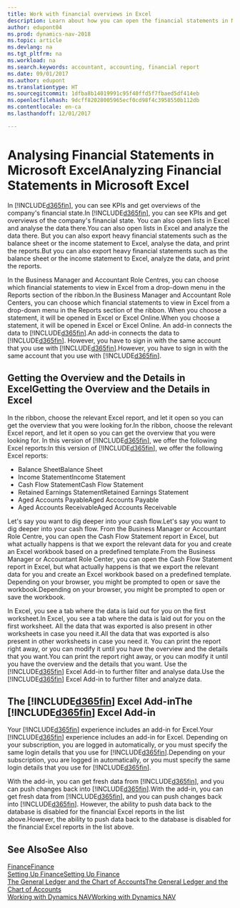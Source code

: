 ```yaml
---
title: Work with financial overviews in Excel
description: Learn about how you can open the financial statements in Microsoft Excel from Dynamics NAV for better analysis.
author: edupont04
ms.prod: dynamics-nav-2018
ms.topic: article
ms.devlang: na
ms.tgt_pltfrm: na
ms.workload: na
ms.search.keywords: accountant, accounting, financial report
ms.date: 09/01/2017
ms.author: edupont
ms.translationtype: HT
ms.sourcegitcommit: 1dfba8b14019991c95f40ffd5f7fbaed5df414eb
ms.openlocfilehash: 9dcff82028005965ecf0cd98f4c3958550b112db
ms.contentlocale: en-ca
ms.lasthandoff: 12/01/2017

---
```

# <a name="analyzing-financial-statements-in-microsoft-excel"></a><span data-ttu-id="f03b5-103">Analysing Financial Statements in Microsoft Excel</span><span class="sxs-lookup"><span data-stu-id="f03b5-103">Analyzing Financial Statements in Microsoft Excel</span></span>
<span data-ttu-id="f03b5-104">In [!INCLUDE[d365fin](includes/d365fin_md.md)], you can see KPIs and get overviews of the company's financial state.</span><span class="sxs-lookup"><span data-stu-id="f03b5-104">In [!INCLUDE[d365fin](includes/d365fin_md.md)], you can see KPIs and get overviews of the company's financial state.</span></span> <span data-ttu-id="f03b5-105">You can also open lists in Excel and analyse the data there.</span><span class="sxs-lookup"><span data-stu-id="f03b5-105">You can also open lists in Excel and analyze the data there.</span></span> <span data-ttu-id="f03b5-106">But you can also export heavy financial statements such as the balance sheet or the income statement to Excel, analyse the data, and print the reports.</span><span class="sxs-lookup"><span data-stu-id="f03b5-106">But you can also export heavy financial statements such as the balance sheet or the income statement to Excel, analyze the data, and print the reports.</span></span>  

<span data-ttu-id="f03b5-107">In the Business Manager and Accountant Role Centres, you can choose which financial statements to view in Excel from a drop-down menu in the Reports section of the ribbon.</span><span class="sxs-lookup"><span data-stu-id="f03b5-107">In the Business Manager and Accountant Role Centers, you can choose which financial statements to view in Excel from a drop-down menu in the Reports section of the ribbon.</span></span> <span data-ttu-id="f03b5-108">When you choose a statement, it will be opened in Excel or Excel Online.</span><span class="sxs-lookup"><span data-stu-id="f03b5-108">When you choose a statement, it will be opened in Excel or Excel Online.</span></span> <span data-ttu-id="f03b5-109">An add-in connects the data to [!INCLUDE[d365fin](includes/d365fin_md.md)].</span><span class="sxs-lookup"><span data-stu-id="f03b5-109">An add-in connects the data to [!INCLUDE[d365fin](includes/d365fin_md.md)].</span></span> <span data-ttu-id="f03b5-110">However, you have to sign in with the same account that you use with [!INCLUDE[d365fin](includes/d365fin_md.md)].</span><span class="sxs-lookup"><span data-stu-id="f03b5-110">However, you have to sign in with the same account that you use with [!INCLUDE[d365fin](includes/d365fin_md.md)].</span></span>  

## <a name="getting-the-overview-and-the-details-in-excel"></a><span data-ttu-id="f03b5-111">Getting the Overview and the Details in Excel</span><span class="sxs-lookup"><span data-stu-id="f03b5-111">Getting the Overview and the Details in Excel</span></span>
<span data-ttu-id="f03b5-112">In the ribbon, choose the relevant Excel report, and let it open so you can get the overview that you were looking for.</span><span class="sxs-lookup"><span data-stu-id="f03b5-112">In the ribbon, choose the relevant Excel report, and let it open so you can get the overview that you were looking for.</span></span> <span data-ttu-id="f03b5-113">In this version of [!INCLUDE[d365fin](includes/d365fin_md.md)], we offer the following Excel reports:</span><span class="sxs-lookup"><span data-stu-id="f03b5-113">In this version of [!INCLUDE[d365fin](includes/d365fin_md.md)], we offer the following Excel reports:</span></span>

- <span data-ttu-id="f03b5-114">Balance Sheet</span><span class="sxs-lookup"><span data-stu-id="f03b5-114">Balance Sheet</span></span>  
- <span data-ttu-id="f03b5-115">Income Statement</span><span class="sxs-lookup"><span data-stu-id="f03b5-115">Income Statement</span></span>  
- <span data-ttu-id="f03b5-116">Cash Flow Statement</span><span class="sxs-lookup"><span data-stu-id="f03b5-116">Cash Flow Statement</span></span>  
- <span data-ttu-id="f03b5-117">Retained Earnings Statement</span><span class="sxs-lookup"><span data-stu-id="f03b5-117">Retained Earnings Statement</span></span>  
- <span data-ttu-id="f03b5-118">Aged Accounts Payable</span><span class="sxs-lookup"><span data-stu-id="f03b5-118">Aged Accounts Payable</span></span>  
- <span data-ttu-id="f03b5-119">Aged Accounts Receivable</span><span class="sxs-lookup"><span data-stu-id="f03b5-119">Aged Accounts Receivable</span></span>  

<span data-ttu-id="f03b5-120">Let's say you want to dig deeper into your cash flow.</span><span class="sxs-lookup"><span data-stu-id="f03b5-120">Let's say you want to dig deeper into your cash flow.</span></span> <span data-ttu-id="f03b5-121">From the Business Manager or Accountant Role Centre, you can open the Cash Flow Statement report in Excel, but what actually happens is that we export the relevant data for you and create an Excel workbook based on a predefined template.</span><span class="sxs-lookup"><span data-stu-id="f03b5-121">From the Business Manager or Accountant Role Center, you can open the Cash Flow Statement report in Excel, but what actually happens is that we export the relevant data for you and create an Excel workbook based on a predefined template.</span></span> <span data-ttu-id="f03b5-122">Depending on your browser, you might be prompted to open or save the workbook.</span><span class="sxs-lookup"><span data-stu-id="f03b5-122">Depending on your browser, you might be prompted to open or save the workbook.</span></span>  

<span data-ttu-id="f03b5-123">In Excel, you see a tab where the data is laid out for you on the first worksheet.</span><span class="sxs-lookup"><span data-stu-id="f03b5-123">In Excel, you see a tab where the data is laid out for you on the first worksheet.</span></span> <span data-ttu-id="f03b5-124">All the data that was exported is also present in other worksheets in case you need it.</span><span class="sxs-lookup"><span data-stu-id="f03b5-124">All the data that was exported is also present in other worksheets in case you need it.</span></span> <span data-ttu-id="f03b5-125">You can print the report right away, or you can modify it until you have the overview and the details that you want.</span><span class="sxs-lookup"><span data-stu-id="f03b5-125">You can print the report right away, or you can modify it until you have the overview and the details that you want.</span></span> <span data-ttu-id="f03b5-126">Use the [!INCLUDE[d365fin](includes/d365fin_md.md)] Excel Add-in to further filter and analyse data.</span><span class="sxs-lookup"><span data-stu-id="f03b5-126">Use the [!INCLUDE[d365fin](includes/d365fin_md.md)] Excel Add-in to further filter and analyze data.</span></span>  

## <a name="the-included365finincludesd365finmdmd-excel-add-in"></a><span data-ttu-id="f03b5-127">The [!INCLUDE[d365fin](includes/d365fin_md.md)] Excel Add-in</span><span class="sxs-lookup"><span data-stu-id="f03b5-127">The [!INCLUDE[d365fin](includes/d365fin_md.md)] Excel Add-in</span></span>
<span data-ttu-id="f03b5-128">Your [!INCLUDE[d365fin](includes/d365fin_md.md)] experience includes an add-in for Excel.</span><span class="sxs-lookup"><span data-stu-id="f03b5-128">Your [!INCLUDE[d365fin](includes/d365fin_md.md)] experience includes an add-in for Excel.</span></span> <span data-ttu-id="f03b5-129">Depending on your subscription, you are logged in automatically, or you must specify the same login details that you use for [!INCLUDE[d365fin](includes/d365fin_md.md)].</span><span class="sxs-lookup"><span data-stu-id="f03b5-129">Depending on your subscription, you are logged in automatically, or you must specify the same login details that you use for [!INCLUDE[d365fin](includes/d365fin_md.md)].</span></span>  

<span data-ttu-id="f03b5-130">With the add-in, you can get fresh data from [!INCLUDE[d365fin](includes/d365fin_md.md)], and you can push changes back into [!INCLUDE[d365fin](includes/d365fin_md.md)].</span><span class="sxs-lookup"><span data-stu-id="f03b5-130">With the add-in, you can get fresh data from [!INCLUDE[d365fin](includes/d365fin_md.md)], and you can push changes back into [!INCLUDE[d365fin](includes/d365fin_md.md)].</span></span> <span data-ttu-id="f03b5-131">However, the ability to push data back to the database is disabled for the financial Excel reports in the list above.</span><span class="sxs-lookup"><span data-stu-id="f03b5-131">However, the ability to push data back to the database is disabled for the financial Excel reports in the list above.</span></span>  

## <a name="see-also"></a><span data-ttu-id="f03b5-132">See Also</span><span class="sxs-lookup"><span data-stu-id="f03b5-132">See Also</span></span>
[<span data-ttu-id="f03b5-133">Finance</span><span class="sxs-lookup"><span data-stu-id="f03b5-133">Finance</span></span>](finance.md)  
[<span data-ttu-id="f03b5-134">Setting Up Finance</span><span class="sxs-lookup"><span data-stu-id="f03b5-134">Setting Up Finance</span></span>](finance-setup-finance.md)  
[<span data-ttu-id="f03b5-135">The General Ledger and the Chart of Accounts</span><span class="sxs-lookup"><span data-stu-id="f03b5-135">The General Ledger and the Chart of Accounts</span></span>](finance-general-ledger.md)  
[<span data-ttu-id="f03b5-136">Working with Dynamics NAV</span><span class="sxs-lookup"><span data-stu-id="f03b5-136">Working with Dynamics NAV</span></span>](ui-work-product.md)  

